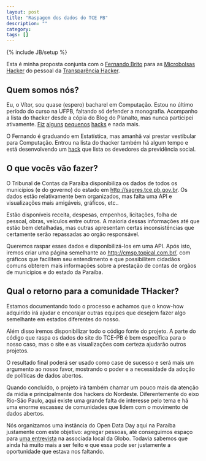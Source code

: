 ```yaml
---
layout: post
title: "Raspagem dos dados do TCE PB"
description: ""
category: 
tags: []
---
```

{% include JB/setup %}

Esta é minha proposta conjunta com o [Fernando Brito](http://fernandobrito.com/)
para as [Microbolsas Hacker](http://blog.esfera.mobi/microbolsas-hacker-nov11/)
do pessoal da [Transparência Hacker](http://www.thacker.com.br/).

Quem somos nós?
---------------

Eu, o Vítor, sou quase (espero) bacharel em Computação. Estou no último período
do curso na UFPB, faltando só defender a monografia. Acompanho a lista do
thacker desde a cópia do Blog do Planalto, mas nunca participei ativamente.
[Fiz](http://vitorbaptista.com/descobrindo-qual-e-a-operadora-de-um-telefone/)
[alguns](http://vitorbaptista.com/bingo-do-ze-parte-1/)
[pequenos](http://vitorbaptista.com/despesas-da-prefeitura-municipal-de-joao-pessoa-de-2003-ate-2009/)
[hacks](http://vitorbaptista.com/gastos-dos-deputados-paraibanos-com-telefonia-combustiveis-e-lubrificantes/) e nada mais.

O Fernando é graduando em Estatística, mas amanhã vai prestar vestibular para
Computação. Entrou na lista do thacker também há algum tempo e está
desenvolvendo um [hack](https://github.com/thacker/devedores-pgfz) que lista os
devedores da previdência social.

O que vocês vão fazer?
----------------------

O Tribunal de Contas da Paraíba disponibiliza os dados de todos os municípios (e
do governo) do estado em http://sagres.tce.pb.gov.br. Os dados estão
relativamente bem organizados, mas falta uma API e visualizações mais amigáveis,
gráficos, etc..

Estão disponíveis receita, despesas, empenhos, licitações, folha de pessoal,
obras, veículos entre outros. A maioria dessas informações até que estão bem
detalhadas, mas outras apresentam certas inconsistências que certamente serão
repassadas ao orgão responsável.

Queremos raspar esses dados e disponibilizá-los em uma API. Após isto, iremos
criar uma página semelhante ao http://cmsp.topical.com.br/, com gráficos que
facilitem seu entendimento e que possibilitem cidadãos comuns obterem mais
informações sobre a prestação de contas de orgãos de municípios e do estado da
Paraíba.

Qual o retorno para a comunidade THacker?
-----------------------------------------

Estamos documentando todo o processo e achamos que o know-how adquirido irá
ajudar e encorajar outras equipes que desejem fazer algo semelhante em estados
diferentes do nosso.

Além disso iremos disponibilizar todo o código fonte do projeto. A parte do
código que raspa os dados do site do TCE-PB é bem específica para o nosso caso,
mas o site e as visualizações com certeza ajudarão outros projetos.

O resultado final poderá ser usado como case de sucesso e será mais um argumento
ao nosso favor, mostrando o poder e a necessidade da adoção de políticas de
dados abertos.

Quando concluído, o projeto irá também chamar um pouco mais da atenção da mídia
e principalmente dos hackers do Nordeste. Diferentemente do eixo Rio-São Paulo,
aqui existe uma grande falta de interesse pelo tema e há uma enorme escassez de
comunidades que lidem com o movimento de dados abertos.

Nós organizamos uma instância do Open Data Day aqui na Paraíba justamente com
este objetivo: agregar pessoas, até conseguimos espaço para [uma
entrevista](http://vitorbaptista.com/reportagem-sobre-a-maratona-internacional-de-dados-abertos-no-jpb2/)
na associada local da Globo. Todavia sabemos que ainda há muito mais a ser feito
e que essa pode ser justamente a oportunidade que estava nos faltando.

